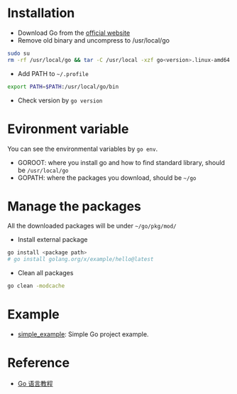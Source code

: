 # Installation

* Download Go from the [official website](https://golang.org/doc/install)
* Remove old binary and uncompress to /usr/local/go

```bash
sudo su
rm -rf /usr/local/go && tar -C /usr/local -xzf go<version>.linux-amd64.tar.gz
```

* Add PATH to `~/.profile`

```bash
export PATH=$PATH:/usr/local/go/bin
```

* Check version by `go version`

# Evironment variable

You can see the environmental variables by `go env`.

* GOROOT: where you install go and how to find standard library, should be `/usr/local/go`
* GOPATH: where the packages you download, should be `~/go`

# Manage the packages

All the downloaded packages will be under `~/go/pkg/mod/`

* Install external package

```bash
go install <package path>
# go install golang.org/x/example/hello@latest
```

* Clean all packages

```bash
go clean -modcache
```

# Example
* [simple_example](simple_example): Simple Go project example.

# Reference
* [Go 语言教程](https://www.runoob.com/go/go-tutorial.html)
